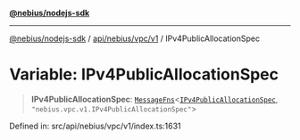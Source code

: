[**@nebius/nodejs-sdk**](../../../../../README.md)

***

[@nebius/nodejs-sdk](../../../../../README.md) / [api/nebius/vpc/v1](../README.md) / IPv4PublicAllocationSpec

# Variable: IPv4PublicAllocationSpec

> **IPv4PublicAllocationSpec**: [`MessageFns`](../../../../../runtime/protos/core/interfaces/MessageFns.md)\<[`IPv4PublicAllocationSpec`](../interfaces/IPv4PublicAllocationSpec.md), `"nebius.vpc.v1.IPv4PublicAllocationSpec"`\>

Defined in: src/api/nebius/vpc/v1/index.ts:1631
